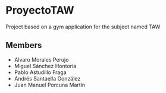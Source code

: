 # ProyectoTAW
Project based on a gym application for the subject named TAW

<h2>Members</h2>
<ul>
  <li>Alvaro Morales Perujo</li>
  <li>Miguel Sánchez Hontoria</li>
  <li>Pablo Astudillo Fraga</li>
  <li>Andrés Santaella González</li>
  <li>Juan Manuel Porcuna Martín</li>
</ul>
